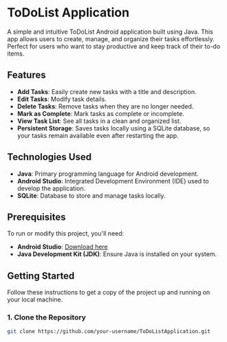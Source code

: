 # ToDoList Application

A simple and intuitive ToDoList Android application built using Java. This app allows users to create, manage, and organize their tasks effortlessly. Perfect for users who want to stay productive and keep track of their to-do items.

## Features
- **Add Tasks**: Easily create new tasks with a title and description.
- **Edit Tasks**: Modify task details.
- **Delete Tasks**: Remove tasks when they are no longer needed.
- **Mark as Complete**: Mark tasks as complete or incomplete.
- **View Task List**: See all tasks in a clean and organized list.
- **Persistent Storage**: Saves tasks locally using a SQLite database, so your tasks remain available even after restarting the app.

## Technologies Used
- **Java**: Primary programming language for Android development.
- **Android Studio**: Integrated Development Environment (IDE) used to develop the application.
- **SQLite**: Database to store and manage tasks locally.

## Prerequisites
To run or modify this project, you'll need:

- **Android Studio**: [Download here](https://developer.android.com/studio)
- **Java Development Kit (JDK)**: Ensure Java is installed on your system.

## Getting Started
Follow these instructions to get a copy of the project up and running on your local machine.

### 1. Clone the Repository
```bash
git clone https://github.com/your-username/ToDoListApplication.git

